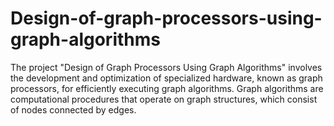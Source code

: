 # Design-of-graph-processors-using-graph-algorithms
The project "Design of Graph Processors Using Graph Algorithms" involves the development and optimization of specialized hardware, known as graph processors, for efficiently executing graph algorithms. Graph algorithms are computational procedures that operate on graph structures, which consist of nodes connected by edges.
